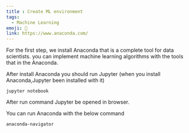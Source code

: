 ```yaml
---
title : Create ML environment
tags:
  - Machine Learning
emoji: 🧠
link: https://www.anaconda.com/
---
```


For the first step, we install Anaconda that is a complete tool for data scientists. you can implement machine learning algorithms with the tools that in the Anaconda.

After install Anaconda you should run Jupyter (when you install Anaconda,Jupyter been installed with it)

```terminal
jupyter notebook
```
After run command Jupyter be opened in browser.

You can run Anaconda with the below command

```terminal
anaconda-navigator
```